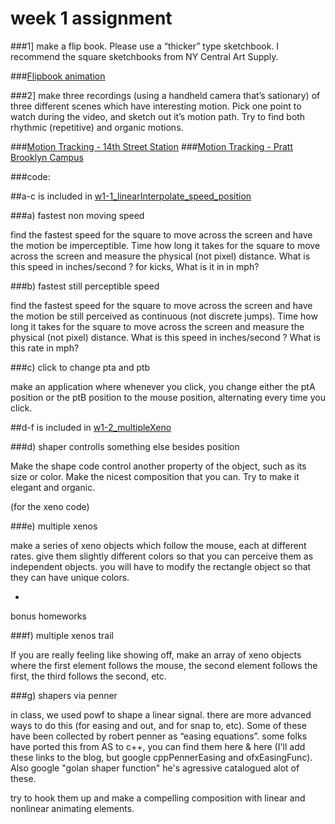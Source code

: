 week 1 assignment
=============

###1]
make a flip book.  Please use a “thicker” type sketchbook.  I recommend the square sketchbooks from NY Central Art Supply.

###[Flipbook animation](http://youtu.be/XRVpBauINiY)

###2]
make three recordings (using a handheld camera that’s sationary) of three different scenes which have interesting motion.  Pick one point to watch during the video, and sketch out it’s motion path.  Try to find both rhythmic (repetitive) and organic motions.

###[Motion Tracking - 14th Street Station](http://youtu.be/pUa7wKBopLM)
###[Motion Tracking - Pratt Brooklyn Campus](http://youtu.be/JKhYQE8U_5k)


###code:

##a-c is included in [w1-1_linearInterpolate_speed_position](https://github.com/firmread/firm_algo2012/tree/master/w1-1_linearInterpolate_speed_position)

###a) fastest non moving speed

find the fastest speed for the square to move across the screen and have the motion be imperceptible. Time how long it takes for the square to move across the screen and measure the physical (not pixel) distance. What is this speed in inches/second ? for kicks, What is it in in mph?

###b) fastest still perceptible speed

find the fastest speed for the square to move across the screen and have the motion be still perceived as continuous (not discrete jumps). Time how long it takes for the square to move across the screen and measure the physical (not pixel) distance. What is this speed in inches/second ? What is this rate in mph?

###c) click to change pta and ptb

make an application where whenever you click, you change either the ptA position or the ptB position to the mouse position, alternating every time you click.

##d-f is included in [w1-2_multipleXeno](https://github.com/firmread/firm_algo2012/tree/master/w1-2_multipleXeno)

###d) shaper controlls something else besides position

Make the shape code control another property of the object, such as its size or color.  Make the nicest composition that you can.  Try to make it elegant and organic.

(for the xeno code)

###e) multiple xenos

make a series of xeno objects which follow the mouse, each at different rates. give them slightly different colors so that you can perceive them as independent objects.   you will have to modify the rectangle object so that they can have unique colors.

+

bonus homeworks

###f) multiple xenos trail

If you are really feeling like showing off, make an array of xeno objects where the first element follows the mouse, the second element follows the first, the third follows the second, etc.

###g) shapers via penner

in class, we used powf to shape a linear signal.  there are more advanced ways to do this (for easing and out, and for snap to, etc).  Some of these have been collected by robert penner as “easing equations”.  some folks have ported this from AS to c++, you can find them here & here  (I'll add these links to the blog, but google cppPennerEasing and ofxEasingFunc).  Also google "golan shaper function" he's agressive catalogued alot of these. 

try to hook them up and make a compelling composition with linear and nonlinear animating elements.
